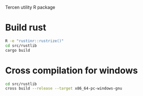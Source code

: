 Tercen utility R package

# Build rust

```bash
R -e "rustinr::rustrize()"
cd src/rustlib
cargo build
```

# Cross compilation for windows

```bash
cd src/rustlib
cross build --release --target x86_64-pc-windows-gnu
```
 